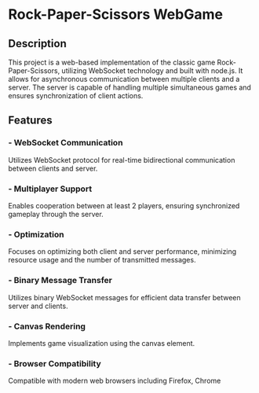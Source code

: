 # Rock-Paper-Scissors WebGame

## Description

This project is a web-based implementation of the classic game Rock-Paper-Scissors, utilizing WebSocket technology and built with node.js. It allows for asynchronous communication between multiple clients and a server. The server is capable of handling multiple simultaneous games and ensures synchronization of client actions.

## Features

### - WebSocket Communication

Utilizes WebSocket protocol for real-time bidirectional communication between clients and server.

### - Multiplayer Support

Enables cooperation between at least 2 players, ensuring synchronized gameplay through the server.

### - Optimization

Focuses on optimizing both client and server performance, minimizing resource usage and the number of transmitted messages.

### - Binary Message Transfer

Utilizes binary WebSocket messages for efficient data transfer between server and clients.

### - Canvas Rendering

Implements game visualization using the canvas element.

### - Browser Compatibility

Compatible with modern web browsers including Firefox, Chrome
